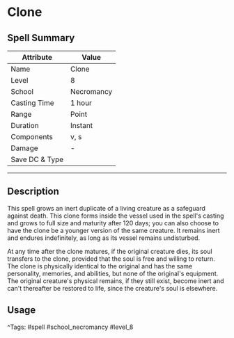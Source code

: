 # Clone

## Spell Summary

| Attribute        | Value                  |
|------------------|------------------------|
| Name             | Clone                 |
| Level            | 8                |
| School           | Necromancy          |
| Casting Time     | 1 hour              |
| Range            | Point            |
| Duration         | Instant             |
| Components       | v, s             |
| Damage           | -               |
| Save DC & Type   |              |

---

## Description

This spell grows an inert duplicate of a living creature as a safeguard against death. This clone forms inside the vessel used in the spell's casting and grows to full size and maturity after 120 days; you can also choose to have the clone be a younger version of the same creature. It remains inert and endures indefinitely, as long as its vessel remains undisturbed.

At any time after the clone matures, if the original creature dies, its soul transfers to the clone, provided that the soul is free and willing to return. The clone is physically identical to the original and has the same personality, memories, and abilities, but none of the original's equipment. The original creature's physical remains, if they still exist, become inert and can't thereafter be restored to life, since the creature's soul is elsewhere.

## Usage


^Tags: #spell #school_necromancy #level_8